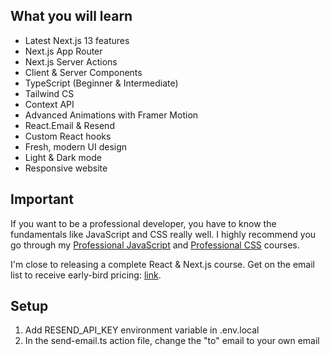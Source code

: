 
## What you will learn

- Latest Next.js 13 features
- Next.js App Router
- Next.js Server Actions
- Client & Server Components
- TypeScript (Beginner & Intermediate)
- Tailwind CS
- Context API
- Advanced Animations with Framer Motion
- React.Email & Resend
- Custom React hooks
- Fresh, modern UI design
- Light & Dark mode
- Responsive website

## Important

If you want to be a professional developer, you have to know the fundamentals like JavaScript and CSS really well. I highly recommend you go through my [Professional JavaScript](https://bytegrad.com/courses/professional-javascript) and [Professional CSS](https://bytegrad.com/courses/professional-css) courses.

I'm close to releasing a complete React & Next.js course. Get on the email list to receive early-bird pricing: [link](https://email.bytegrad.com/).

## Setup

1. Add RESEND_API_KEY environment variable in .env.local
2. In the send-email.ts action file, change the "to" email to your own email
